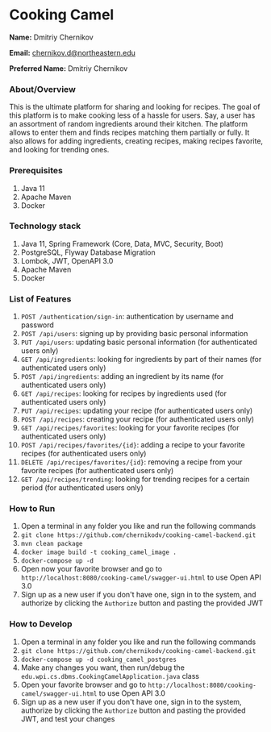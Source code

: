 # Cooking Camel

**Name:** Dmitriy Chernikov

**Email:** chernikov.d@northeastern.edu

**Preferred Name:** Dmitriy Chernikov

### About/Overview

This is the ultimate platform for sharing and looking for recipes.
The goal of this platform is to make cooking less of a hassle for users.
Say, a user has an assortment of random ingredients around their kitchen.
The platform allows to enter them and finds recipes matching them partially or fully.
It also allows for adding ingredients, creating recipes, making recipes favorite, and looking for trending ones.

### Prerequisites

1) Java 11
2) Apache Maven
3) Docker

### Technology stack

1. Java 11, Spring Framework (Core, Data, MVC, Security, Boot)
2. PostgreSQL, Flyway Database Migration
3. Lombok, JWT, OpenAPI 3.0
4. Apache Maven
5. Docker

### List of Features

1) `POST /authentication/sign-in`: authentication by username and password
2) `POST /api/users`: signing up by providing basic personal information
3) `PUT /api/users`: updating basic personal information (for authenticated users only)
4) `GET /api/ingredients`: looking for ingredients by part of their names (for authenticated users only)
5) `POST /api/ingredients`: adding an ingredient by its name (for authenticated users only)
6) `GET /api/recipes`: looking for recipes by ingredients used (for authenticated users only)
7) `PUT /api/recipes`: updating your recipe (for authenticated users only)
8) `POST /api/recipes`: creating your recipe (for authenticated users only)
9) `GET /api/recipes/favorites`: looking for your favorite recipes (for authenticated users only)
10) `POST /api/recipes/favorites/{id}`: adding a recipe to your favorite recipes (for authenticated users only)
11) `DELETE /api/recipes/favorites/{id}`: removing a recipe from your favorite recipes (for authenticated users only)
12) `GET /api/recipes/trending`: looking for trending recipes for a certain period (for authenticated users only)

### How to Run

1) Open a terminal in any folder you like and run the following commands
2) `git clone https://github.com/chernikodv/cooking-camel-backend.git`
3) `mvn clean package`
4) `docker image build -t cooking_camel_image .`
5) `docker-compose up -d`
6) Open now your favorite browser and go to `http://localhost:8080/cooking-camel/swagger-ui.html` to use Open API 3.0
7) Sign up as a new user if you don't have one, sign in to the system, and authorize by clicking the `Authorize` button and pasting the provided JWT

### How to Develop

1) Open a terminal in any folder you like and run the following commands
2) `git clone https://github.com/chernikodv/cooking-camel-backend.git`
3) `docker-compose up -d cooking_camel_postgres`
4) Make any changes you want, then run/debug the `edu.wpi.cs.dbms.CookingCamelApplication.java` class
5) Open your favorite browser and go to `http://localhost:8080/cooking-camel/swagger-ui.html` to use Open API 3.0
6) Sign up as a new user if you don't have one, sign in to the system, authorize by clicking the `Authorize` button and pasting the provided JWT, and test your changes